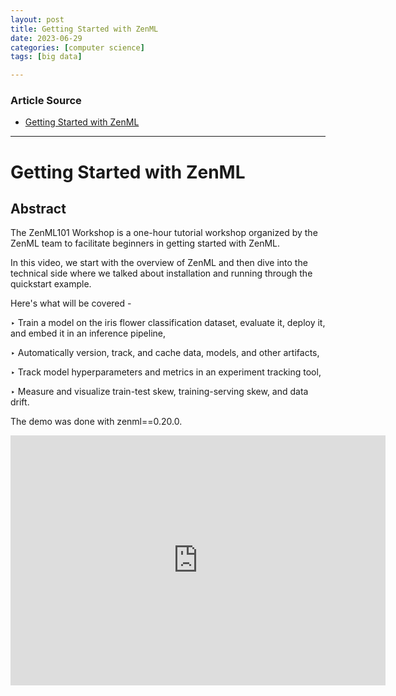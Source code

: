 ```yaml
---
layout: post
title: Getting Started with ZenML   
date: 2023-06-29
categories: [computer science]
tags: [big data]

---
```


### Article Source

* [Getting Started with ZenML](https://www.youtube.com/watch?v=Ca7-kb21A6k)


---

# Getting Started with ZenML


## Abstract

The ZenML101 Workshop is a one-hour tutorial workshop organized by the ZenML team to facilitate beginners in getting started with ZenML.

In this video, we start with the overview of ZenML and then dive into the technical side where we talked about installation and running through the quickstart example. 

Here's what will be covered -

‣ Train a model on the iris flower classification dataset, evaluate it, deploy it, and embed it in an inference pipeline,

‣ Automatically version, track, and cache data, models, and other artifacts,

‣ Track model hyperparameters and metrics in an experiment tracking tool,

‣ Measure and visualize train-test skew, training-serving skew, and data drift.

The demo was done with zenml==0.20.0.

<iframe width="600" height="400" src="https://www.youtube.com/embed/Ca7-kb21A6k" title="YouTube video player" frameborder="0" allow="accelerometer; autoplay; clipboard-write; encrypted-media; gyroscope; picture-in-picture; web-share" allowfullscreen></iframe>